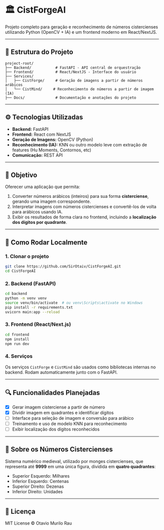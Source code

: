 # 🏛️ CistForgeAI

Projeto completo para geração e reconhecimento de números cistercienses utilizando Python (OpenCV + IA) e um frontend moderno em React/NextJS.

---

## 📁 Estrutura do Projeto

```
project-root/
├── Backend/           # FastAPI - API central de orquestração
├── Frontend/          # React/NextJS - Interface do usuário
├── Services/
│   ├── CistForge/     # Geração de imagens a partir de números arábicos
│   └── CistMind/     # Reconhecimento de números a partir de imagem (IA)
├── Docs/              # Documentação e anotações do projeto
```

---

## ⚙️ Tecnologias Utilizadas

- **Backend:** FastAPI
- **Frontend:** React com NextJS
- **Geração de Imagens:** OpenCV (Python)
- **Reconhecimento (IA):** KNN ou outro modelo leve com extração de features (Hu Moments, Contornos, etc)
- **Comunicação:** REST API

---

## 🎯 Objetivo

Oferecer uma aplicação que permita:

1. Converter números arábicos (inteiros) para sua forma **cisterciense**, gerando uma imagem correspondente.
2. Interpretar imagens com números cistercienses e convertê-los de volta para arábicos usando IA.
3. Exibir os resultados de forma clara no frontend, incluindo a **localização dos dígitos por quadrante**.

---

## 🚀 Como Rodar Localmente

### 1. Clonar o projeto

```bash
git clone https://github.com/SirOtaiv/CistForgeAI.git
cd CistForgeAI
```

### 2. Backend (FastAPI)

```bash
cd backend
python -m venv venv
source venv/bin/activate  # ou venv\Scripts\activate no Windows
pip install -r requirements.txt
uvicorn main:app --reload
```

### 3. Frontend (React/Next.js)

```bash
cd frontend
npm install
npm run dev
```

### 4. Serviços

Os serviços `CistForge` e `CistMind` são usados como bibliotecas internas no backend. Rodam automaticamente junto com o FastAPI.

---

## 🔍 Funcionalidades Planejadas

- [x] Gerar imagem cisterciense a partir de número
- [x] Dividir imagem em quadrantes e identificar dígitos
- [ ] Interface para seleção de imagem e conversão para arábico
- [ ] Treinamento e uso de modelo KNN para reconhecimento
- [ ] Exibir localização dos dígitos reconhecidos

---

## 🧠 Sobre os Números Cistercienses

Sistema numérico medieval, utilizado por monges cistercienses, que representa até **9999** em uma única figura, dividida em **quatro quadrantes**:

- Superior Esquerdo: Milhares
- Inferior Esquerdo: Centenas
- Superior Direito: Dezenas
- Inferior Direito: Unidades

---

## 📜 Licença

MIT License © Otavio Murilo Rau